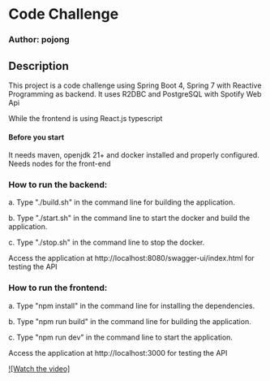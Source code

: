 # Code Challenge
### Author: pojong
## Description
This project is a code challenge using Spring Boot 4, Spring 7 with Reactive Programming as backend.
It uses R2DBC and PostgreSQL with Spotify Web Api 

While the frontend is using React.js typescript

#### Before you start 
 It needs maven, openjdk 21+ and docker installed and properly configured. Needs nodes for the front-end

### How to run the backend:
a. Type "./build.sh" in the command line for building the application.

b. Type "./start.sh" in the command line to start the docker and build the application.

c. Type "./stop.sh" in the command line to stop the docker.

Access the application at http://localhost:8080/swagger-ui/index.html for testing the API

### How to run the frontend:
a. Type "npm install" in the command line for installing the dependencies.

b. Type "npm run build" in the command line for building the application.

c. Type "npm run dev" in the command line to start the application.

Access the application at http://localhost:3000 for testing the API

[![Watch the video]](https://raw.githubusercontent.com/pojong/code_challenge/blob/main/sample_application.webm)